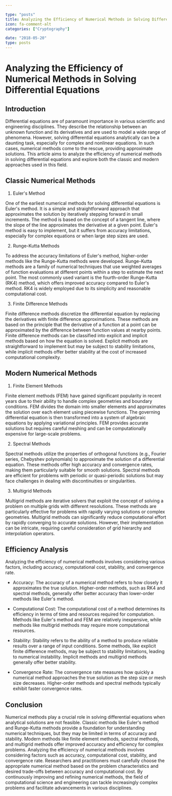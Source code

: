 ```yaml
---

type: "posts"
title: Analyzing the Efficiency of Numerical Methods in Solving Differential Equations
icon: fa-comment-alt
categories: ["Cryptography"]

date: "2018-05-20"
type: posts
---
```





# Analyzing the Efficiency of Numerical Methods in Solving Differential Equations

## Introduction

Differential equations are of paramount importance in various scientific and engineering disciplines. They describe the relationship between an unknown function and its derivatives and are used to model a wide range of phenomena. However, solving differential equations analytically can be a daunting task, especially for complex and nonlinear equations. In such cases, numerical methods come to the rescue, providing approximate solutions. This article aims to analyze the efficiency of numerical methods in solving differential equations and explore both the classic and modern approaches used in this field.

## Classic Numerical Methods

1. Euler's Method

One of the earliest numerical methods for solving differential equations is Euler's method. It is a simple and straightforward approach that approximates the solution by iteratively stepping forward in small increments. The method is based on the concept of a tangent line, where the slope of the line approximates the derivative at a given point. Euler's method is easy to implement, but it suffers from accuracy limitations, especially for complex equations or when large step sizes are used.

2. Runge-Kutta Methods

To address the accuracy limitations of Euler's method, higher-order methods like the Runge-Kutta methods were developed. Runge-Kutta methods are a family of numerical techniques that use weighted averages of function evaluations at different points within a step to estimate the next point. The most commonly used variant is the fourth-order Runge-Kutta (RK4) method, which offers improved accuracy compared to Euler's method. RK4 is widely employed due to its simplicity and reasonable computational cost.

3. Finite Difference Methods

Finite difference methods discretize the differential equation by replacing the derivatives with finite difference approximations. These methods are based on the principle that the derivative of a function at a point can be approximated by the difference between function values at nearby points. Finite difference methods can be classified into explicit and implicit methods based on how the equation is solved. Explicit methods are straightforward to implement but may be subject to stability limitations, while implicit methods offer better stability at the cost of increased computational complexity.

## Modern Numerical Methods

1. Finite Element Methods

Finite element methods (FEM) have gained significant popularity in recent years due to their ability to handle complex geometries and boundary conditions. FEM divides the domain into smaller elements and approximates the solution over each element using piecewise functions. The governing differential equation is then transformed into a system of algebraic equations by applying variational principles. FEM provides accurate solutions but requires careful meshing and can be computationally expensive for large-scale problems.

2. Spectral Methods

Spectral methods utilize the properties of orthogonal functions (e.g., Fourier series, Chebyshev polynomials) to approximate the solution of a differential equation. These methods offer high accuracy and convergence rates, making them particularly suitable for smooth solutions. Spectral methods are efficient for problems with periodic or quasi-periodic solutions but may face challenges in dealing with discontinuities or singularities.

3. Multigrid Methods

Multigrid methods are iterative solvers that exploit the concept of solving a problem on multiple grids with different resolutions. These methods are particularly effective for problems with rapidly varying solutions or complex geometries. Multigrid methods can significantly reduce computational effort by rapidly converging to accurate solutions. However, their implementation can be intricate, requiring careful consideration of grid hierarchy and interpolation operators.

## Efficiency Analysis

Analyzing the efficiency of numerical methods involves considering various factors, including accuracy, computational cost, stability, and convergence rate.

- Accuracy: The accuracy of a numerical method refers to how closely it approximates the true solution. Higher-order methods, such as RK4 and spectral methods, generally offer better accuracy than lower-order methods like Euler's method.

- Computational Cost: The computational cost of a method determines its efficiency in terms of time and resources required for computation. Methods like Euler's method and FEM are relatively inexpensive, while methods like multigrid methods may require more computational resources.

- Stability: Stability refers to the ability of a method to produce reliable results over a range of input conditions. Some methods, like explicit finite difference methods, may be subject to stability limitations, leading to numerical instability. Implicit methods and multigrid methods generally offer better stability.

- Convergence Rate: The convergence rate measures how quickly a numerical method approaches the true solution as the step size or mesh size decreases. Higher-order methods and spectral methods typically exhibit faster convergence rates.

## Conclusion

Numerical methods play a crucial role in solving differential equations when analytical solutions are not feasible. Classic methods like Euler's method and Runge-Kutta methods provide a foundation for understanding numerical techniques, but they may be limited in terms of accuracy and stability. Modern methods like finite element methods, spectral methods, and multigrid methods offer improved accuracy and efficiency for complex problems. Analyzing the efficiency of numerical methods involves considering factors such as accuracy, computational cost, stability, and convergence rate. Researchers and practitioners must carefully choose the appropriate numerical method based on the problem characteristics and desired trade-offs between accuracy and computational cost. By continuously improving and refining numerical methods, the field of computational science and engineering can tackle increasingly complex problems and facilitate advancements in various disciplines.